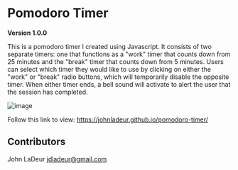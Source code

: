 # Pomodoro Timer

**Version 1.0.0**

This is a pomodoro timer I created using Javascript.  It consists of two separate timers: one that functions as a "work" timer that counts down from 25 minutes and the "break" timer that counts down from 5 minutes.  Users can select which timer they would like to use by clicking on either the "work" or "break" radio buttons, which will temporarily disable the opposite timer.  When either timer ends, a bell sound will activate to alert the user that the session has completed.

![image](https://www.dropbox.com/s/9hoekhf8cigtuxz/Screenshot%202020-01-04%2009.13.25.png?dl=0)

Follow this link to view: https://johnladeur.github.io/pomodoro-timer/

## Contributors

John LaDeur <jdladeur@gmail.com>
